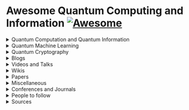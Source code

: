 # Awesome Quantum Computing and Information [![Awesome](https://awesome.re/badge-flat.svg)](https://awesome.re)  

<details><summary>Quantum Computation and Quantum Information</summary>
    <ul>
    <details><summary>Courses</summary>
    <ul>
        <li><a href="http://michaelnielsen.org/blog/quantum-computing-for-the-determined/">Quantum Computing for the Determined</a> by <i>Michael Nielsen</i>: I’ve posted to YouTube a series of 22 short videos giving an introduction to quantum computing. Unfortunatly the series is incomplete.</li>
                <li><a href="https://www.edx.org/course/quantum-mechanics-everyone-georgetownx-phyx-008-01x">Quantum Mechanics for Everyone</a>: Learn the fundamental notions of quantum mechanics at a level that is accessible to everyone by <a href="https://www.georgetown.edu/">Georgetown University</a>.</li>
                <li><a href="https://www.edx.org/course/quantum-mechanics-quantum-computation-uc-berkeleyx-cs-191x">Quantum Mechanics and Quantum Computation</a> by <i>V. Umesh</i> at UCBerkley. [<a href="https://www.youtube.com/playlist?list=PL2jykFOD1AWap0r8WOuZ-08BFgMyx-5RT">Youtube</a>] : Unfortunatly the list isn't complete.</li>
    </ul>
    </details>
    <details><summary>Lecture notes</summary>
    <ul>
        <li><a href="https://cs.uwaterloo.ca/~watrous/TQI/">The Theory of Quantum Information</a> by <i>J. Watrous</i>.</li>
        <li><a href="http://www.theory.caltech.edu/~preskill/ph219/index.html">Quantum Computation</a> by <i>J. Preskill</i>.</li>
        <li><a href="https://homepages.cwi.nl/~rdewolf/qc11.html">Quantum Computing</a> by <i>R. de Wolf</i>.</li>
    </ul>
    </details>
    <details><summary>Textbook(s)</summary>
    <ul>
        <li> <a href="https://dl.acm.org/citation.cfm?id=1972505">Quantum Computation and Quantum Information: 10th Anniversary Edition</a> by <i>M. Nielsen</i> and <i>I. Chuang</i>. - [<a href="http://csis.pace.edu/ctappert/cs837-18spring/QC-textbook.pdf"> PDF </a>] </li>
        <li><a href="https://www.amazon.com/Quantum-Computing-Computer-Scientists-Yanofsky/dp/0521879965#customerReviews">Quantum Computing for Computer Scientists</a></li>
    </ul>
    </details>
    </ul>
</details>

<details><summary>Quantum Machine Learning</summary>
    <ul>
        <details><summary>Courses</summary>
            <ul>
                Will be Updated soon!
            </ul></details>
        <details><summary>Lecture notes</summary>
            <ul>
                Will be Updated soon!
            </ul></details>
        <details><summary>Textbook(s)</summary>
            <ul>
                <li><a href="http://peterwittek.com/book.html">Quantum Machine Learning</a>: What Quantum Computing Means to Data Mining by <i><a href="http://peterwittek.com/">Peter Wittek</a></i></li>
            </ul></details>
    </ul>
</details>

<details>
    <summary>Quantum Cryptography</summary>
    <ul>
        <details><summary>Courses</summary>
            <ul>
                <li><a href="https://www.edx.org/course/quantum-cryptography-0">Quantum Cryptography</a> by QuTech and Caltech.</li>
            </ul></details>
        <details><summary>Lecture notes</summary>
            <ul>
                Will be Updated soon!
            </ul></details>
        <details><summary>Textbook(s)</summary>
            <ul>
                Will be Updated soon!
            </ul></details>
    </ul>
</details>

<details>
    <summary>Blogs</summary>
    <ul>
        <li><a href="https://www.scottaaronson.com/blog/">Shtetl-Optimized</a>: Blog by <a href="https://www.scottaaronson.com/">Scott Aaronson</a>.</li>
        <li><a href="https://quantumfrontiers.com/">Quantum Frontiers</a>: A blog by the Institute for Quantum Information and Matter, <i>Caltech</i>.</li>
        <li><a href="http://dabacon.org/qspeak/">Quantum Information Science Announcements</a>: Quantum Information Science Announcements like <i>jobs, conferences, research opportunities, etc</i>. <a href="https://twitter.com/qisannounce">Twitter</a>.</li>
        <li><a href="http://blog.qutech.nl/">Bits of Quantum</a>: A blog by <a href="https://qutech.nl/">QuTech</a> with three levels of difficulties.</li>
        <li><a href="https://quantarei.wordpress.com/">QuantaRei</a>: Blog by the researchers of <a href="https://quantingham.wordpress.com/">Quantum Correlation Group</a> at <a href="http://www.nottingham.ac.uk/">University of Nottingham</a>.</li>
        <li><a href="http://dabacon.org/pontiff/">The Quantum Pontiff</a>: Blog about the wondrous quantum world in which we live. </li>
        <li>A <a href="https://uwaterloo.ca/institute-for-quantum-computing/blog/post/welcome-our-new-blog">Blog</a> by the <a href="https://uwaterloo.ca/institute-for-quantum-computing/">Institute for Quantum Computing</a> at <a href="https://uwaterloo.ca/">University of Waterloo</a>.</li>
        <li>A <a href="https://terrytao.wordpress.com/">Blog</a> by Terence Tao, on his research and expository papers, discussion of open problems, and other maths-related topics.</li>
        <li>A <a href="https://quantum-journal.org/blog#">Blog</a> by the open-journal, <a href="https://quantum-journal.org">Quantum</a>: "Quantum is an open-access peer-reviewed journal for quantum science and related fields".</li>
        <li><a href="https://silky.github.io/posts/2016-12-11-quantum-neural-networks.html">Quantum neural networks</a> by <a href="https://silky.github.io/">Noon van der Silk</a>.</li>
    </ul>
</details>

<details>
    <summary>Videos and Talks</summary>
    <ul>
        <li><a href="https://www.youtube.com/watch?v=YX40hbAHx3s">P vs. NP and the Computational Complexity Zoo</a></li>
        <li><a href="https://www.youtube.com/watch?v=mQsi5PpbZ54">AWS re:Invent 2018: Pragmatic Quantum Machine Learning Today (AIS308) </a> [Nov-2018] by <i>Peter Wittek</i> from <i>University of Toronto</i>.</li>
        <li><a href="https://www.youtube.com/watch?v=F2okky5vD8k">Universal quantum computation</a>: A part of <a href="https://www.youtube.com/playlist?list=PL1826E60FD05B44E4">Quantum Computing for Determined</a> series.</li>
        <li><a href="https://www.youtube.com/watch?v=JvIbrDR1G_c">What Quantum Computing Isn't | Scott Aaronson | TEDxDresden</a></li>
        <li><a href="https://www.youtube.com/watch?v=0jrybODBUpA">Scott Aaronson on Computational Complexity Theory and Quantum Computers</a></li>
        <li><a href="https://www.youtube.com/watch?v=MYHYBwgZuyc">Peter Wittek: Quantum Machine Learning and its Discontents</a></li>
        <li><a href="https://www.youtube.com/watch?v=FNqQ8BMN8jo">TDLS- Quantum generative adversarial networks</a></li>
        <li><a href="https://www.youtube.com/watch?v=5nfN8xT3Z8g">Seth Lloyd: Quantum Generative Adversarial Networks</a></li>
        <li><a href="https://www.youtube.com/watch?v=Lbndu5EIWvI&t=1490s">Seth Lloyd: Quantum Machine Learning</a> at keio University, Japan</li>
        <li><a href="https://www.youtube.com/watch?v=wkBPp9UovVU&t=845s">Seth Lloyd: Quantum Machine Learning</a> at Google Tech Talks</li>
        <li><a href="https://www.youtube.com/watch?v=KtIPAPyaPOg">Seth Llyod: Quantum algorithm for solving linear equations</a> [<i>HHL Algorithm</i>] at Keio University, Japan</li>
        <li><a href="https://www.youtube.com/watch?v=uxL-wbuvpj0">A Universal Training Algorithm for Quantum Deep Learning</a></li>
        <li>Steve Simon - Topological Quantum Computing: [<a href="https://www.youtube.com/watch?v=FAiiXp9IoBk">Part-I</a>] [<a href="https://www.youtube.com/watch?v=0OAalFxhUS8">Part-II</a>]</li>
        <li><a href="https://www.youtube.com/watch?v=GYHdutMfoX4">Fred Chong: Closing the Gap Between Quantum Algorithms and Hardware</a> at <i>Yale</i></li>
        <li><a href="https://www.youtube.com/watch?v=MozDSajpLTY">Shoucheng Zhang: "Quantum Computing, AI and Blockchain: The Future of IT"</a> at <i>Talks at Google</i></li>
        </ul>
</details>
<details><summary>Wikis</summary>
    <ul>
        <li><a href="https://www.quantiki.org/wiki/index">Quantifi</a></li>
        <li><a href="https://complexityzoo.uwaterloo.ca/Complexity_Zoo">Complexity Zoo</a></li>
        <li><a href="https://math.nist.gov/quantum/zoo/">Quantum Algorithm Zoo</a></li>
    </ul>
</details>

<details>
    <summary>Papers</summary>
    <ul>
        <li><strong><a href="https://arxiv.org/pdf/0910.3376.pdf"> Quantum Proofs for Classical Theorems</a></strong></li>
        <li><strong><a href="https://www.scottaaronson.com/papers/qml.pdf">Quantum Machine Learning Algorithms: Read the Fine Print</a></strong></li>
        <li><strong><a href="https://www.nature.com/articles/nature23474">Quantum Machine Learning</a></strong> <a href="https://arxiv.org/abs/1611.09347">[ArXiv]</a></li>
        <li><strong><a href="https://www.nature.com/articles/npjqi201523">Quantum algorithms: an overview</a></strong></li>
        <li><strong><a href="https://arxiv.org/abs/1811.02266">An Artificial Neuron Implemented on an Actual Quantum Processor</a></strong></li>
        <li><strong><a href="https://arxiv.org/abs/1501.00011">Why now is the right time to study quantum computing</a></strong></li>
        <li><strong><a href="https://arxiv.org/abs/1806.09729">A Universal Training Algorithm for Quantum Deep Learning</a></strong></li>
        <li><strong><a href="https://arxiv.org/abs/1804.08641">Quantum generative adversarial networks</a></strong></li>
        <li><strong><a href="https://arxiv.org/abs/1804.09139">Quantum generative adversarial learning</a></strong></li>
        <li><strong><a href="https://arxiv.org/abs/0810.3828"> Quantum reinforcement learning</a></strong></li>
        <li><strong><a href="https://arxiv.org/abs/1804.10068">Quantum machine learning for data scientists</a></strong></li>
        <li><strong><a href="https://arxiv.org/abs/1601.02036">Quantum Boltzmann Machine</a></strong></li>
        <li><strong><a href="https://arxiv.org/abs/1802.05779">Quantum Variational Autoencoder</a></strong></li>
        <li><strong><a href="https://arxiv.org/abs/1707.08561">Quantum machine learning: a classical perspective</a></strong></li>
        <li><strong><a href="https://arxiv.org/abs/1802.06002">Classification with Quantum Neural Networks on Near Term Processors</a></strong></li>
        <li><strong><a href="https://arxiv.org/abs/1205.3782">Universal computation by multi-particle quantum walk</a></strong></li>
        <li><strong><a href="https://arxiv.org/abs/1709.02779">Machine learning & artificial intelligence in the quantum domain</a></strong></li>
        <li> <strong><a href="https://arxiv.org/abs/1801.00862">Quantum Computing in the NISQ era and beyond</a></strong></li>
        <li><strong><a href="https://arxiv.org/abs/1801.04418">Satellite-relayed intercontinental quantum network</a></strong>:star2: :star2: :star2: </li>
        <li><strong><a href="https://arxiv.org/abs/1606.05853">Practical challenges in quantum key distribution</a></strong></li>
        <li><strong><a href="https://arxiv.org/abs/1811.12420">Using a Recurrent Neural Network to Reconstruct Quantum Dynamics of a Superconducting Qubit from Physical Observations</a></strong></li>
    </ul>
</details>

<details>
    <summary>Miscellaneous</summary>
    <ul>
        <details><summary>Tools</summary>
            <ul>
                <li>D-Wave <a href="https://www.dwavesys.com/take-leap">Leap</a></li>
                <li>Google <a href="https://github.com/quantumlib/Cirq">Cirq</a></li>
                <li>IBM <a href="https://github.com/quantumlib/Cirq">Q Experience</a></li>
                <li>Xanadu <a href="https://strawberryfields.readthedocs.io/en/latest/quantum_algorithms.html">Strawberry Fields</a></li>
                <li><a href="http://qutip.org/docs/latest/index.html">QuTiP</a>: A Python framework for the dynamics of open quantum systems.</li>
                <li>Rigetti <a href="https://www.rigetti.com/qpu">QPU</a>, <a href="https://www.rigetti.com/forest">Forest</a>,<a href="http://docs.rigetti.com/en/stable/">PyQuil</a>.</li>
            </ul>
        </details>
    </ul>
</details>

<details>
    <summary>Conferences and Journals</summary>
    <ul>
        <li><a href="https://quantum-journal.org">Quantum</a>: "Quantum is an open-access peer-reviewed journal for quantum science and related fields".</li>
        <li>Quantum Information Processing (<a href="https://qipconference.org/">QIP</a>): Conference series on Quantum Information Processing. [<a href="http://jila.colorado.edu/qip2019/">QIP2019</a>]</li>
        <li><a href="http://2018.qcrypt.net/">QCrypt</a></li>
        <li<a href="http://qcmc18.phys.lsu.edu/home.htm">QCMC</a>: The International Conference on Quantum Communication, Measurement and Computing (QCMC) was established in 1990 to encourage and bring together scientists and engineers working in the interdisciplinary field of quantum information science and technology.</li>
        <li><a href="https://www.tqcconference.org/">TQC</a></li>
        <li><a href="https://www.nature.com/npjqi/">npj Quantum Information</a></li>
    </ul>
</details>

<details>
    <summary>People to follow</summary>
    <ul>
        Will be Updated soon!
    </ul>
</details>

<details>
    <summary>Sources</summary>
    <ul>
        <li><a href="https://www.cs.umd.edu/class/spring2018/cmsc457/reference.html">References</a> of <a href="https://www.cs.umd.edu/class/spring2018/cmsc457/index.html">CMSC/PHYS 457</a> by <a href="https://www.cs.umd.edu/~xwu/">Xiaodi Wu</a>.</li>
        <li><a href="https://github.com/desireevl/awesome-quantum-computing">Awesome Quantum Computing</a>: A curated list of awesome quantum computing learning and developing resources.</li>
        <li><a href="https://github.com/artix41/awesome-quantum-ml">Awesome Quantum ML</a>: Curated list of awesome papers and resources in quantum machine learning.</li>
    </ul>
</details>
